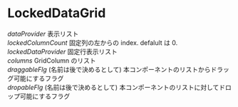 
# LockedDataGrid

*dataProvider* 表示リスト  
*lockedColumnCount* 固定列の左からの index. defalult は 0.  
*lockedDataProvider* 固定行表示リスト  
*columns* GridColumn のリスト  
*draggableFlg* (名前は後で決めるとして) 本コンポーネントのリストからドラッグ可能にするフラグ  
*dropableFlg* (名前は後で決めるとして) 本コンポーネントのリストに対してドロップ可能にするフラグ  
